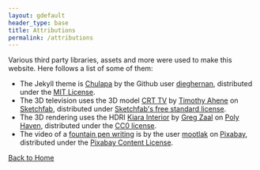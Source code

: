 ```yaml
---
layout: gdefault
header_type: base
title: Attributions
permalink: /attributions
---
```


Various third party libraries, assets and more were used to make this website. Here follows a list of some of them:

* The Jekyll theme is [Chulapa](https://dieghernan.github.io/chulapa) by the Github user [dieghernan](https://github.com/dieghernan/chulapa), distributed under the [MIT License](https://dieghernan.github.io/chulapa/license).
* The 3D television uses the 3D model [CRT TV](https://sketchfab.com/3d-models/crt-tv-9ba4baa106e64319a0b540cf0af5aa9e) by [Timothy Ahene](https://sketchfab.com/timothyahene) on [Sketchfab](https://sketchfab.com), distributed under [Sketchfab's free standard license](https://sketchfab.com/licenses).
* The 3D rendering uses the HDRI [Kiara Interior](https://polyhaven.com/a/kiara_interior) by [Greg Zaal](https://gregzaal.com/) on [Poly Haven](https://polyhaven.com), distributed under the [CC0 license](https://polyhaven.com/license).
* The video of a [fountain pen writing](https://pixabay.com/videos/writing-stale-ink-pen-poem-retro-107240/) is by the user [mootlak](https://pixabay.com/users/mootlak-10971248/) on [Pixabay](https://pixabay.com), distributed under the [Pixabay Content License](https://pixabay.com/service/license-summary/).


<div class="d-flex align-items-center justify-content-center my-5">
   <a href="/" role="button" class="btn btn-secondary">Back to Home</a>
</div>